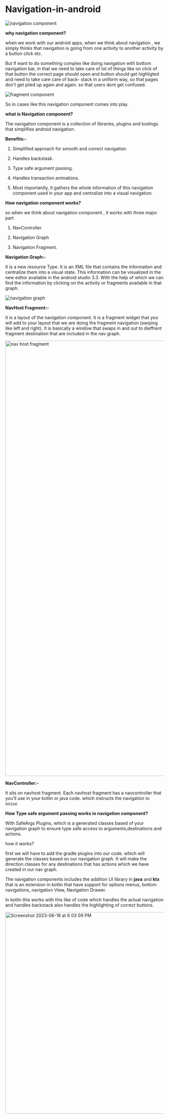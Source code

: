 # Navigation-in-android

![navigation component](https://github.com/Vijaya9418/Navigation-in-android/assets/56352158/4411f755-7fef-4761-a288-273aa9686edf)


**why navigation component?**

when we work with our android apps, when we think about navigation , we simply thinks that navigation is going from one activity to another activity by a button click etc. 

But if want to do something complex like doing navigation with bottom navigation bar, in that we need to take care of lot of things like on click of that button the correct page should open and button should get highligted and need to take care care of back- stack in a uniform way, so that pages don't get piled up again and again. so that users dont get confused. 

![fragment component](https://github.com/Vijaya9418/Navigation-in-android/assets/56352158/f9e42553-2b39-49a1-9f0f-82dd92f50989)

So in cases like this navigation component comes into play.

**what is Navigation component?**

The navigation component is a collection of libraries, plugins and toolings that simplifies android navigation.

**Benefits:-**

1. Simplified approach for smooth and correct navigation.

2. Handles backstask.

3. Type safe argument passing.

4. Handles transaction animations.

5. Most importantly, it gathers the whole information of this navigation component used in your app and centralize into a visual navigation.


**How navigation component works?**

so when we think about navigation component , it works with three major part

1. NavController.
  
2. Navigation Graph

3. Navigation Fragment.


**Navigation Graph:-**

It is a new resource Type. It is an XML file that contains the information and centralize them into a visual state. This information can be visualized in the new editor available in the android studio 3.3. With the help of which we can find the information by clicking on the activity or fragments available in that graph.

![navigation graph](https://github.com/Vijaya9418/Navigation-in-android/assets/56352158/755b5465-d5f3-4bd2-a871-2e9c621945cb)



**NavHost Fragment:-**


It is a layout of the navigation component. It is a fragment widget that you will add to your layout that we are doing the fragment navigation (swiping like left and right).
It is basically a window that swaps in and out to dieffrent fragment destination that are included in the nav graph.

<img width="1382" alt="nav host fragment" src="https://github.com/Vijaya9418/Navigation-in-android/assets/56352158/b9545e27-4679-4c4c-8094-5c7d39ade221">


**NavController:-**

It sits on navhost fragment. Each navhost fragment has a navcontroller that you'll use in your kotlin or java code. which instructs the navigation to occur.


**How Type safe argument passing works in navigation component?**

With SafeArgs Plugins, which is a generated classes based of your navigation graph to ensure type safe access to arguments,destinations and actions.

how it works?

first we will have to add the gradle plugins into our code.
which will generate the classes based on our navigation graph.
It will make the direction classes for any destinations that has actions which we have created in our nav graph.


The navigation components includes the addition UI library in **java** and **ktx** that is an extension in kotlin that have support for options menus, bottom navigations, navigation View, Navigation Drawer.

In kotlin this works with this like of code which handles the actual navigation and handles backstack also handles the highlighting of correct buttons.

<img width="640" alt="Screenshot 2023-06-18 at 6 03 09 PM" src="https://github.com/Vijaya9418/Navigation-in-android/assets/56352158/aeedd18a-1efb-4977-b94d-9b380376a277">


